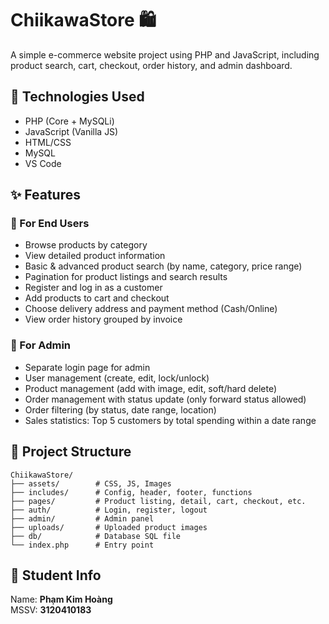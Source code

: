 # ChiikawaStore 🛍️

A simple e-commerce website project using PHP and JavaScript, including product search, cart, checkout, order history, and admin dashboard.

## 🔧 Technologies Used
- PHP (Core + MySQLi)
- JavaScript (Vanilla JS)
- HTML/CSS
- MySQL
- VS Code

## ✨ Features

### 👥 For End Users
- Browse products by category
- View detailed product information
- Basic & advanced product search (by name, category, price range)
- Pagination for product listings and search results
- Register and log in as a customer
- Add products to cart and checkout
- Choose delivery address and payment method (Cash/Online)
- View order history grouped by invoice

### 🔐 For Admin
- Separate login page for admin
- User management (create, edit, lock/unlock)
- Product management (add with image, edit, soft/hard delete)
- Order management with status update (only forward status allowed)
- Order filtering (by status, date range, location)
- Sales statistics: Top 5 customers by total spending within a date range

## 📁 Project Structure
```plaintext
ChiikawaStore/
├── assets/        # CSS, JS, Images
├── includes/      # Config, header, footer, functions
├── pages/         # Product listing, detail, cart, checkout, etc.
├── auth/          # Login, register, logout
├── admin/         # Admin panel
├── uploads/       # Uploaded product images
├── db/            # Database SQL file
└── index.php      # Entry point
```

## 👤 Student Info
Name: **Phạm Kim Hoàng**  
MSSV: **3120410183**